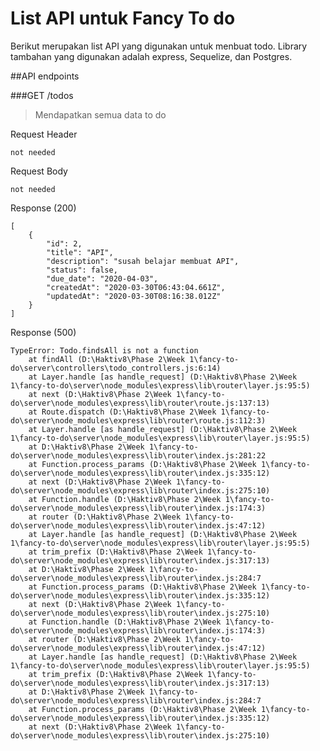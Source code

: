 # List API untuk Fancy To do

Berikut merupakan list API yang digunakan untuk  menbuat todo. Library tambahan yang digunakan adalah express, Sequelize, dan Postgres.

##API endpoints

###GET /todos

> Mendapatkan semua data to do

Request Header

    not needed

Request Body

    not needed

Response (200)

    [
        {
            "id": 2,
            "title": "API",
            "description": "susah belajar membuat API",
            "status": false,
            "due_date": "2020-04-03",
            "createdAt": "2020-03-30T06:43:04.661Z",
            "updatedAt": "2020-03-30T08:16:38.012Z"
        }
    ]

Response (500)

    TypeError: Todo.findsAll is not a function
        at findAll (D:\Haktiv8\Phase 2\Week 1\fancy-to-do\server\controllers\todo_controllers.js:6:14)
        at Layer.handle [as handle_request] (D:\Haktiv8\Phase 2\Week 1\fancy-to-do\server\node_modules\express\lib\router\layer.js:95:5)
        at next (D:\Haktiv8\Phase 2\Week 1\fancy-to-do\server\node_modules\express\lib\router\route.js:137:13)
        at Route.dispatch (D:\Haktiv8\Phase 2\Week 1\fancy-to-do\server\node_modules\express\lib\router\route.js:112:3)       
        at Layer.handle [as handle_request] (D:\Haktiv8\Phase 2\Week 1\fancy-to-do\server\node_modules\express\lib\router\layer.js:95:5)
        at D:\Haktiv8\Phase 2\Week 1\fancy-to-do\server\node_modules\express\lib\router\index.js:281:22
        at Function.process_params (D:\Haktiv8\Phase 2\Week 1\fancy-to-do\server\node_modules\express\lib\router\index.js:335:12)
        at next (D:\Haktiv8\Phase 2\Week 1\fancy-to-do\server\node_modules\express\lib\router\index.js:275:10)
        at Function.handle (D:\Haktiv8\Phase 2\Week 1\fancy-to-do\server\node_modules\express\lib\router\index.js:174:3)      
        at router (D:\Haktiv8\Phase 2\Week 1\fancy-to-do\server\node_modules\express\lib\router\index.js:47:12)
        at Layer.handle [as handle_request] (D:\Haktiv8\Phase 2\Week 1\fancy-to-do\server\node_modules\express\lib\router\layer.js:95:5)
        at trim_prefix (D:\Haktiv8\Phase 2\Week 1\fancy-to-do\server\node_modules\express\lib\router\index.js:317:13)
        at D:\Haktiv8\Phase 2\Week 1\fancy-to-do\server\node_modules\express\lib\router\index.js:284:7
        at Function.process_params (D:\Haktiv8\Phase 2\Week 1\fancy-to-do\server\node_modules\express\lib\router\index.js:335:12)
        at next (D:\Haktiv8\Phase 2\Week 1\fancy-to-do\server\node_modules\express\lib\router\index.js:275:10)
        at Function.handle (D:\Haktiv8\Phase 2\Week 1\fancy-to-do\server\node_modules\express\lib\router\index.js:174:3)      
        at router (D:\Haktiv8\Phase 2\Week 1\fancy-to-do\server\node_modules\express\lib\router\index.js:47:12)
        at Layer.handle [as handle_request] (D:\Haktiv8\Phase 2\Week 1\fancy-to-do\server\node_modules\express\lib\router\layer.js:95:5)
        at trim_prefix (D:\Haktiv8\Phase 2\Week 1\fancy-to-do\server\node_modules\express\lib\router\index.js:317:13)
        at D:\Haktiv8\Phase 2\Week 1\fancy-to-do\server\node_modules\express\lib\router\index.js:284:7
        at Function.process_params (D:\Haktiv8\Phase 2\Week 1\fancy-to-do\server\node_modules\express\lib\router\index.js:335:12)
        at next (D:\Haktiv8\Phase 2\Week 1\fancy-to-do\server\node_modules\express\lib\router\index.js:275:10)